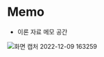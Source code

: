 # Memo

- 이론 자료 메모 공간

![화면 캡처 2022-12-09 163259](https://user-images.githubusercontent.com/68491295/210314347-4dfbf66f-80cb-467f-ac99-2409d644126e.png)
